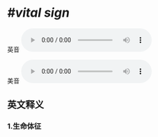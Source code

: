 # ***\#vital sign*** 
英音
<audio src="./media/vital sign1_AAC.aac" controls="controls"></audio>

美音
<audio src="./media/vital sign2_AAC.aac" controls="controls"></audio>



  

英文释义
---
### 1.**生命体征**  


